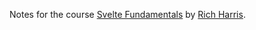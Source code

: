 Notes for the course [Svelte Fundamentals](https://frontendmasters.com/courses/svelte-v2/) by [Rich Harris](https://frontendmasters.com/teachers/rich-harris/).
